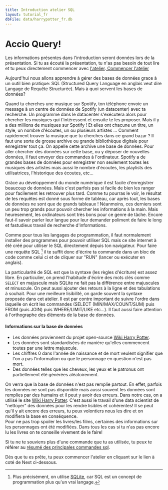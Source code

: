 ```yaml
---
title: Introduction atelier SQL
layout: tutorial_fr
dbFile: data/harrypotter_fr.db
---
```

<h1>Accio Query!</h1>

<div class="warning">
Les informations présentes dans l'introduction seront données lors de la présentation. Si tu as écouté la présentation, tu n'as pas besoin de tout lire et tu peux directement commencer avec <a href="atelier.html">l'atelier</a>.<a href="atelier.html" class="button-link center"> Commencer l'atelier </a>
</div>

Aujourd'hui nous allons apprendre à gérer des bases de données grace à un outil bien pratique: SQL (Structured Query Language en anglais veut dire Langage de Requête Structurée). Mais à quoi servent les bases de données?

<div class="sideNote">
<p>Quand tu cherches une musique sur Spotify, ton téléphone envoie un message à un centre de données de Spotify (un datacenter) avec ta recherche. Un programme dans le datacenter s'exécutera alors pour chercher les musiques qui t'intéressent et ensuite te les proposer. Mais il y a des millions de musiques sur Spotify ! Et elles ont chacune un titre, un style, un nombre d'écoutes, un ou plusieurs artistes ... Comment rapidement trouver la musique que tu cherches dans ce grand bazar ? Il faut une sorte de grosse archive ou grande bibliothèque digitale pour enregistrer tout ça. On appelle cette archive une <span class="keyword">base de données</span>. Pour aller chercher des données sur cette base, ou y déposer de nouvelles données, il faut envoyer des commandes à l'ordinateur. Spotify a de grandes bases de données pour enregistrer non seulement toutes les musiques des artistes mais aussi le nombre d'écoutes, les playlists des utilisatrices, l'historique des écoutes, etc...</p>
</div>

Grâce au développement du monde numérique il est facile d'enregistrer beaucoup de données. Mais c'est parfois pas si facile de bien les ranger pour facilement les retrouver plus tard. Comme tu pourras le voir, le résultat de tes requêtes est donné sous forme de tableau, car après tout, les bases de données ne sont que de grands tableaux ! Néanmoins, ces derniers sont un peu trop grands pour pouvoir chercher les informations à la main. Mais heuresement, les ordinateurs sont très bons pour ce genre de tâche. Encore faut-il savoir parler leur langue pour leur demander poliment de faire le long et fastudieux travail de recherche d'informations. 

Comme pour tous les langages de programmation, il faut normalement installer des programmes pour pouvoir utiliser SQL mais ce site internet à été créé pour utiliser le SQL directement depuis ton navigateur. Pour faire une requête SQL [^1] il te suffit donc d'écrire ta commande dans un bloc de code comme celui ci et de cliquer sur "RUN" (lancer ou exécuter en anglais). 

[^1]: Plus précisément, on utilise [SQLite](https://sqlite.org/index.html), car SQL est un concept de programmation plus qu'un vrai langage.

<sql-exercise
  data-question="Ceci est un bloc de code interactif, tu peux éditer le code ci-dessous."
  data-comment="(Pour les pros: Shift+Enter est un raccourci clavier pour exécuter la commande au lieu de cliquer sur RUN)"
  data-default-text="SELECT *
FROM personnages
LIMIT 3"></sql-exercise>

<div class="supplementary">
La particularité de SQL est que la syntaxe (les règles d'écriture) est assez libre. En particulier, on prend l'habitude d'écrire des mots clés comme <code>SELECT</code> en majuscule mais SQLite ne fait pas la différence entre majuscules et minuscule. On peut aussi ajouter des retours à la ligne et des tabulations à souhait. Pour une meilleure lisibilité, on garde souvent la syntaxe proposée dans cet atelier. Il est par contre important de suivre l'ordre dans laquelle on écrit les commandes (SELECT (MIN/MAX/COUNT/SUM) puis FROM (puis JOIN) puis WHERE/LIMIT/LIKE etc...). Il faut aussi faire attention à l'orthographe des éléments de la base de données.
</div>

<h4> Informations sur la base de données</h4>

* Les données proviennent du projet open-source <a href = "https://harrypotter.fandom.com/fr/wiki/Wiki_Harry_Potter">Wiki Harry Potter</a>.
* Les données sont standardisées de manière qu'elles commencent toutes par une lettre majuscule.
* Les chiffres 0 dans l'année de naissance et de mort veulent signifier que l'on a pas l'information ou que le personnage en question n'est pas mort.
* Des données telles que les cheveux, les yeux et le patronus ont partiellement été générées aléatoirement.

<div class="sideNote">
On verra que la base de données n'est pas remplie partout. En effet, parfois les données ne sont pas disponible mais aussi souvent les données sont remplies par des humains et il peut y avoir des erreurs. Dans notre cas, on a utilisé le site <a href = "https://harrypotter.fandom.com/fr/wiki/Wiki_Harry_Potter">Wiki Harry Potter</a>. C'est aussi le travail d'une data scientist de "nettoyer" des données pour les rendre lisibles et cohérentes! Il se peut qu'il y ait encore des erreurs, tu peux volontiers nous les dire et on modifiera la base en conséquence.
</div>

<div class="warning">
Pour ne pas trop spoiler les livres/les films, certaines des informations sur les personnages ont été modifiées. Dans tous les cas si tu n'as pas encore lu les livres on te conseille vivement de le faire!
</div>

Si tu ne te souviens plus d'une commande que tu as utilisée, tu peux te référer au <a href="commandes_sql.html">résumé des principales commandes sql</a>.

Dès que tu es prête, tu peux commencer l'atelier en cliquant sur le lien à coté de Next ci-dessous.
